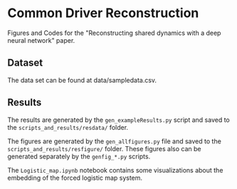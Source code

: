 # Common Driver Reconstruction

Figures and Codes for the "Reconstructing shared dynamics with a deep neural network" paper.

## Dataset
The data set can be found at data/sampledata.csv.

## Results

The results are generated by the ```gen_exampleResults.py``` script and saved to the ```scripts_and_results/resdata/``` folder.

The figures are generated by the ```gen_allfigures.py``` file and saved to the ```scripts_and_results/resfigure/``` folder. These figures also can be generated separately by the ```genfig_*.py``` scripts.

The ```Logistic_map.ipynb``` notebook contains some visualizations about the embedding of the forced logistic map system.